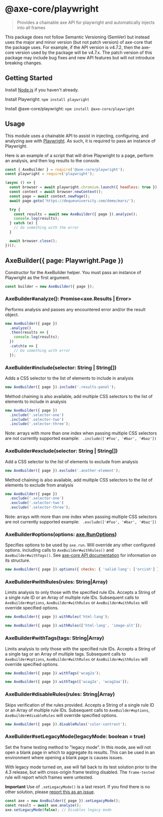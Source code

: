 # @axe-core/playwright

> Provides a chainable axe API for playwright and automatically injects into all frames

This package does not follow Semantic Versioning (SemVer) but instead uses the major and minor version (but not patch version) of axe-core that the package uses. For example, if the API version is v4.7.2, then the axe-core version used by the package will be v4.7.x. The patch version of this package may include bug fixes and new API features but will not introduce breaking changes.

## Getting Started

Install [Node.js](https://docs.npmjs.com/getting-started/installing-node) if you haven't already.

Install Playwright: `npm install playwright`

Install @axe-core/playwright: `npm install @axe-core/playwright`

## Usage

This module uses a chainable API to assist in injecting, configuring, and analyzing axe with [Playwright](https://playwright.dev/). As such, it is required to pass an instance of Playwright.

Here is an example of a script that will drive Playwright to a page, perform an analysis, and then log results to the console.

```js
const { AxeBuilder } = require('@axe-core/playwright');
const playwright = require('playwright');

(async () => {
  const browser = await playwright.chromium.launch({ headless: true });
  const context = await browser.newContext();
  const page = await context.newPage();
  await page.goto('https://dequeuniversity.com/demo/mars/');

  try {
    const results = await new AxeBuilder({ page }).analyze();
    console.log(results);
  } catch (e) {
    // do something with the error
  }

  await browser.close();
})();
```

## AxeBuilder({ page: Playwright.Page })

Constructor for the AxeBuilder helper. You must pass an instance of Playwright as the first argument.

```js
const builder = new AxeBuilder({ page });
```

### AxeBuilder#analyze(): Promise<axe.Results | Error>

Performs analysis and passes any encountered error and/or the result object.

```js
new AxeBuilder({ page })
  .analyze()
  .then(results => {
    console.log(results);
  })
  .catch(e => {
    // Do something with error
  });
```

### AxeBuilder#include(selector: String | String[])

Adds a CSS selector to the list of elements to include in analysis

```js
new AxeBuilder({ page }).include('.results-panel');
```

Method chaining is also available, add multiple CSS selectors to the list of elements to include in analysis

```js
new AxeBuilder({ page })
  .include('.selector-one')
  .include('.selector-two')
  .include('.selector-three');
```

Note: arrays with more than one index when passing multiple CSS selectors are not currently supported example: ` .include(['#foo', '#bar', '#baz'])`

### AxeBuilder#exclude(selector: String | String[])

Add a CSS selector to the list of elements to exclude from analysis

```js
new AxeBuilder({ page }).exclude('.another-element');
```

Method chaining is also available, add multiple CSS selectors to the list of elements to exclude from analysis

```js
new AxeBuilder({ page })
  .exclude('.selector-one')
  .exclude('.selector-two')
  .exclude('.selector-three');
```

Note: arrays with more than one index when passing multiple CSS selectors are not currently supported example: ` .exclude(['#foo', '#bar', '#baz'])`

### AxeBuilder#options(options: [axe.RunOptions](https://github.com/dequelabs/axe-core/blob/develop/doc/API.md#options-parameter))

Specifies options to be used by `axe.run`. Will override any other configured options. including calls to `AxeBuilder#withRules()` and `AxeBuilder#withTags()`. See [axe-core API documentation](https://github.com/dequelabs/axe-core/blob/master/doc/API.md) for information on its structure.

```js
new AxeBuilder({ page }).options({ checks: { 'valid-lang': ['orcish'] } });
```

### AxeBuilder#withRules(rules: String|Array)

Limits analysis to only those with the specified rule IDs. Accepts a String of a single rule ID or an Array of multiple rule IDs. Subsequent calls to `AxeBuilder#options`, `AxeBuilder#withRules` or `AxeBuilder#withRules` will override specified options.

```js
new AxeBuilder({ page }).withRules('html-lang');
```

```js
new AxeBuilder({ page }).withRules(['html-lang', 'image-alt']);
```

### AxeBuilder#withTags(tags: String|Array)

Limits analysis to only those with the specified rule IDs. Accepts a String of a single tag or an Array of multiple tags. Subsequent calls to `AxeBuilder#options`, `AxeBuilder#withRules` or `AxeBuilder#withRules` will override specified options.

```js
new AxeBuilder({ page }).withTags('wcag2a');
```

```js
new AxeBuilder({ page }).withTags(['wcag2a', 'wcag2aa']);
```

### AxeBuilder#disableRules(rules: String|Array)

Skips verification of the rules provided. Accepts a String of a single rule ID or an Array of multiple rule IDs. Subsequent calls to `AxeBuilder#options`, `AxeBuilder#disableRules` will override specified options.

```js
new AxeBuilder({ page }).disableRules('color-contrast');
```

### AxeBuilder#setLegacyMode(legacyMode: boolean = true)

Set the frame testing method to "legacy mode". In this mode, axe will not open a blank page in which to aggregate its results. This can be used in an environment where opening a blank page is causes issues.

With legacy mode turned on, axe will fall back to its test solution prior to the 4.3 release, but with cross-origin frame testing disabled. The `frame-tested` rule will report which frames were untested.

**Important** Use of `.setLegacyMode()` is a last resort. If you find there is no other solution, please [report this as an issue](https://github.com/dequelabs/axe-core-npm/issues/).

```js
const axe = new AxeBuilder({ page }).setLegacyMode();
const result = await axe.analyze();
axe.setLegacyMode(false); // Disables legacy mode
```
